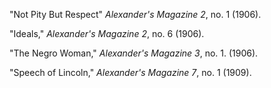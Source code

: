 "Not Pity But Respect" *Alexander's Magazine 2*, no. 1 (1906).  

"Ideals," *Alexander's Magazine 2*, no. 6 (1906).

"The Negro Woman," *Alexander's Magazine 3*, no. 1. (1906).

"Speech of Lincoln," *Alexander's Magazine 7*, no. 1 (1909). 
